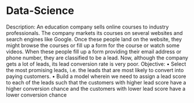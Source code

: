 # Data-Science
Description: An education company sells online courses to industry professionals. The company
markets its courses on several websites and search engines like Google. Once these people land on the
website, they might browse the courses or fill up a form for the course or watch some videos. When these
people fill up a form providing their email address or phone number, they are classified to be a lead. Now,
although the company gets a lot of leads, its lead conversion rate is very poor.
Objective:
• Select the most promising leads, i.e. the leads that are most likely to convert into paying customers.
• Build a model wherein we need to assign a lead score to each of the leads such that the customers
with higher lead score have a higher conversion chance and the customers with lower lead score
have a lower conversion chance

